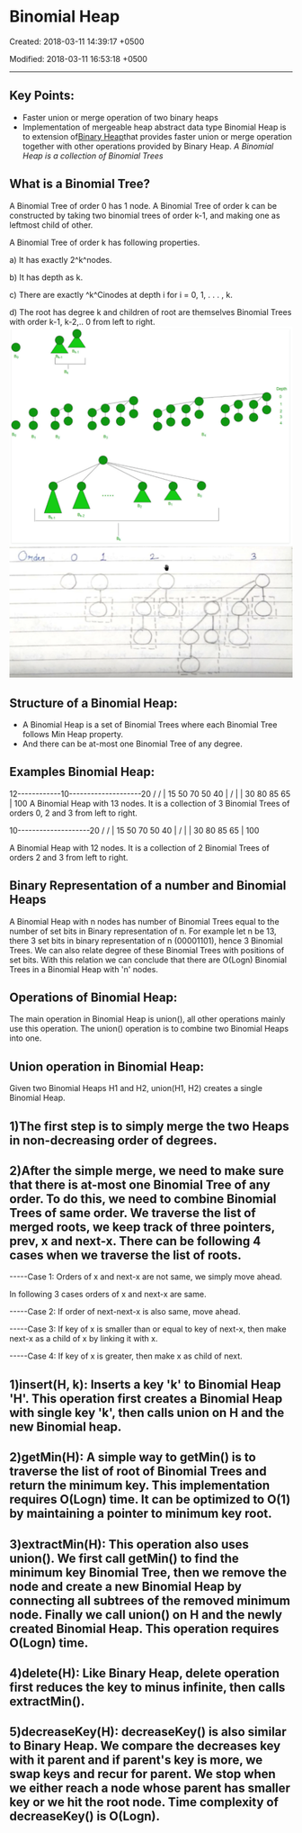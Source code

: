 # Binomial Heap

Created: 2018-03-11 14:39:17 +0500

Modified: 2018-03-11 16:53:18 +0500

---

## Key Points:
-   Faster union or merge operation of two binary heaps
-   Implementation of mergeable heap abstract data type
Binomial Heap is to extension of[Binary Heap](http://geeksquiz.com/binary-heap/)that provides faster union or merge operation together with other operations provided by Binary Heap.
*A Binomial Heap is a collection of Binomial Trees*
## What is a Binomial Tree?

A Binomial Tree of order 0 has 1 node. A Binomial Tree of order k can be constructed by taking two binomial trees of order k-1, and making one as leftmost child of other.

A Binomial Tree of order k has following properties.

a) It has exactly 2^k^nodes.

b) It has depth as k.

c) There are exactly ^k^Cinodes at depth i for i = 0, 1, . . . , k.

d) The root has degree k and children of root are themselves Binomial Trees with order k-1, k-2,.. 0 from left to right.
![7-거9 니1d00 ](media/Binomial-Heap-image1.png)
![0"스쇠 0 ](media/Binomial-Heap-image2.png)
## Structure of a Binomial Heap:
-   A Binomial Heap is a set of Binomial Trees where each Binomial Tree follows Min Heap property.
-   And there can be at-most one Binomial Tree of any degree.

## Examples Binomial Heap:

12------------10--------------------20
/  / |
15 50 70 50 40
| / | |
30 80 85 65
|
100
A Binomial Heap with 13 nodes. It is a collection of 3
Binomial Trees of orders 0, 2 and 3 from left to right.

10--------------------20
/  / |
15 50 70 50 40
| / | |
30 80 85 65
|
100

A Binomial Heap with 12 nodes. It is a collection of 2
Binomial Trees of orders 2 and 3 from left to right.

## Binary Representation of a number and Binomial Heaps

A Binomial Heap with n nodes has number of Binomial Trees equal to the number of set bits in Binary representation of n. For example let n be 13, there 3 set bits in binary representation of n (00001101), hence 3 Binomial Trees. We can also relate degree of these Binomial Trees with positions of set bits. With this relation we can conclude that there are O(Logn) Binomial Trees in a Binomial Heap with 'n' nodes.
## Operations of Binomial Heap:

The main operation in Binomial Heap is union(), all other operations mainly use this operation. The union() operation is to combine two Binomial Heaps into one.
## Union operation in Binomial Heap:

Given two Binomial Heaps H1 and H2, union(H1, H2) creates a single Binomial Heap.

## 1)The first step is to simply merge the two Heaps in non-decreasing order of degrees.

## 2)After the simple merge, we need to make sure that there is at-most one Binomial Tree of any order. To do this, we need to combine Binomial Trees of same order. We traverse the list of merged roots, we keep track of three pointers, prev, x and next-x. There can be following 4 cases when we traverse the list of roots.

-----Case 1: Orders of x and next-x are not same, we simply move ahead.

In following 3 cases orders of x and next-x are same.

-----Case 2: If order of next-next-x is also same, move ahead.

-----Case 3: If key of x is smaller than or equal to key of next-x, then make next-x as a child of x by linking it with x.

-----Case 4: If key of x is greater, then make x as child of next.
## 1)insert(H, k): Inserts a key 'k' to Binomial Heap 'H'. This operation first creates a Binomial Heap with single key 'k', then calls union on H and the new Binomial heap.

## 2)getMin(H): A simple way to getMin() is to traverse the list of root of Binomial Trees and return the minimum key. This implementation requires O(Logn) time. It can be optimized to O(1) by maintaining a pointer to minimum key root.

## 3)extractMin(H): This operation also uses union(). We first call getMin() to find the minimum key Binomial Tree, then we remove the node and create a new Binomial Heap by connecting all subtrees of the removed minimum node. Finally we call union() on H and the newly created Binomial Heap. This operation requires O(Logn) time.

## 4)delete(H): Like Binary Heap, delete operation first reduces the key to minus infinite, then calls extractMin().

## 5)decreaseKey(H): decreaseKey() is also similar to Binary Heap. We compare the decreases key with it parent and if parent's key is more, we swap keys and recur for parent. We stop when we either reach a node whose parent has smaller key or we hit the root node. Time complexity of decreaseKey() is O(Logn).
